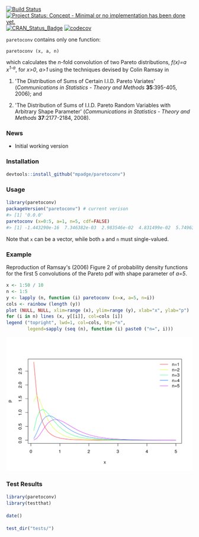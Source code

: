 [![Build Status](https://travis-ci.org/mpadge/paretoconv.svg)](https://travis-ci.org/mpadge/paretoconv) [![Project Status: Concept - Minimal or no implementation has been done yet.](http://www.repostatus.org/badges/0.1.0/concept.svg)](http://www.repostatus.org/#concept) [![CRAN\_Status\_Badge](http://www.r-pkg.org/badges/version/paretoconv)](http://cran.r-project.org/web/packages/paretoconv) [![codecov](https://codecov.io/gh/mpadge/paratoconv/branch/master/graph/badge.svg)](https://codecov.io/gh/mpadge/paretoconv)

`paretoconv` contains only one function:

    paretoconv (x, a, n)

which calculates the *n*-fold convolution of two Pareto distributions, *f(x)=a x<sup>1-a</sup>*, for *x&gt;0*, *a&gt;1* using the techniques devised by Colin Ramsay in

1.  'The Distribution of Sums of Certain I.I.D. Pareto Variates' (*Communications in Statistics - Theory and Methods* **35**:395-405, 2006); and

2.  'The Distribution of Sums of I.I.D. Pareto Random Variables with Arbitrary Shape Parameter' (*Communications in Statistics - Theory and Methods* **37**:2177-2184, 2008).

### News

-   Initial working version

### Installation

``` r
devtools::install_github("mpadge/paretoconv")
```

### Usage

``` r
library(paretoconv)
packageVersion("paretoconv") # current verison
#> [1] '0.0.0'
paretoconv (x=0:5, a=1, n=5, cdf=FALSE)
#> [1] -1.443290e-16  7.346382e-03  2.983546e-02  4.831499e-02  5.749632e-02  5.971471e-02
```

Note that `x` can be a vector, while both `a` and `n` must single-valued.

### Example

Reproduction of Ramsay's (2006) Figure 2 of probability density functions for the first 5 convolutions of the Pareto pdf with shape parameter of *a=5*.

``` r
x <- 1:50 / 10
n <- 1:5
y <- lapply (n, function (i) paretoconv (x=x, a=5, n=i))
cols <- rainbow (length (y))
plot (NULL, NULL, xlim=range (x), ylim=range (y), xlab="x", ylab="p")
for (i in n) lines (x, y[[i]], col=cols [i])
legend ("topright", lwd=1, col=cols, bty="n", 
        legend=sapply (seq (n), function (i) paste0 ("n=", i)))
```

![](./fig/README-example.png)

### Test Results

``` r
library(paretoconv)
library(testthat)

date()

test_dir("tests/")
```
